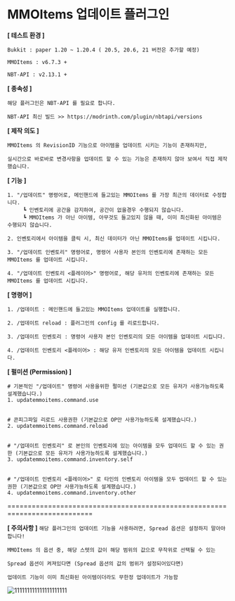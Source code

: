 # MMOItems 업데이트 플러그인

**[ 테스트 환경 ]**
```
Bukkit : paper 1.20 ~ 1.20.4 ( 20.5, 20.6, 21 버전은 추가할 예정)

MMOItems : v6.7.3 +

NBT-API : v2.13.1 +
```

**[ 종속성 ]**
```
해당 플러그인은 NBT-API 를 필요로 합니다.

NBT-API 최신 빌드 >> https://modrinth.com/plugin/nbtapi/versions
```

**[ 제작 의도 ]**
```
MMOItems 의 RevisionID 기능으로 아이템을 업데이트 시키는 기능이 존재하지만,

실시간으로 바로바로 변경사항을 업데이트 할 수 있는 기능은 존재하지 않아 보여서 직접 제작했습니다.
```

**[ 기능 ]**
```
1. "/업데이트" 명령어로, 메인핸드에 들고있는 MMOItems 를 가장 최근의 데이터로 수정합니다.
     ┗ 인벤토리에 공간을 감지하여, 공간이 없을경우 수행되지 않습니다. 
     ┗ MMOItems 가 아닌 아이템, 아무것도 들고있지 않을 때, 이미 최신화된 아이템은 수행되지 않습니다.

2. 인벤토리에서 아이템을 클릭 시, 최신 데이터가 아닌 MMOItems를 업데이트 시킵니다.

3. "/업데이트 인벤토리" 명령어로, 명령어 사용자 본인의 인벤토리에 존재하는 모든 MMOItems 를 업데이트 시킵니다.

4. "/업데이트 인벤토리 <플레이어>" 명령어로, 해당 유저의 인벤토리에 존재하는 모든 MMOItems 를 업데이트 시킵니다.
```

**[ 명령어 ]**
```
1. /업데이트 : 메인핸드에 들고있는 MMOItems 업데이트를 실행합니다.

2. /업데이트 reload : 플러그인의 config 를 리로드합니다.

3. /업데이트 인벤토리 : 명령어 사용자 본인 인벤토리의 모든 아이템을 업데이트 시킵니다.

4. /업데이트 인벤토리 <플레이어> : 해당 유저 인벤토리의 모든 아이템을 업데이트 시킵니다.
```

**[ 펄미션 (Permission) ]**
```
# 기본적인 "/업데이트" 명령어 사용을위한 펄미션 (기본값으로 모든 유저가 사용가능하도록 설계했습니다.)
1. updatemmoitems.command.use


# 콘피그파일 리로드 사용권한 (기본값으로 OP만 사용가능하도록 설계했습니다.)
2. updatemmoitems.command.reload


# "/업데이트 인벤토리" 로 본인의 인벤토리에 있는 아이템을 모두 업데이드 할 수 있는 권한 (기본값으로 모든 유저가 사용가능하도록 설계했습니다.)
3. updatemmoitems.command.inventory.self


# "/업데이트 인벤토리 <플레이어>" 로 타인의 인벤토리 아이템을 모두 업데이드 할 수 있는 권한 (기본값으로 OP만 사용가능하도록 설계했습니다.)
4. updatemmoitems.command.inventory.other
```

===========================================================================

**[ 주의사항 ]**
``해당 플러그인의 업데이트 기능을 사용하려면, Spread 옵션은 설정하지 말아야 합니다!``
```
MMOItems 의 옵션 중, 해당 스텟의 값이 해당 범위의 값으로 무작위로 선택될 수 있는

Spread 옵션이 켜져있다면 (Spread 옵션의 값의 범위가 설정되어있다면) 

업데이트 기능이 이미 최신화된 아이템이더라도 무한정 업데이트가 가능함
```
![111111111111111111111](https://github.com/bl9ckSapphire/updateMMOItems/assets/71931968/92021a3c-b50b-404a-8ee0-72de2bb2d472)

